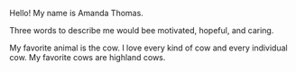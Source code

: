 Hello! My name is Amanda Thomas.

Three words to describe me would bee motivated, hopeful, and caring.

My favorite animal is the cow. I love every kind of cow and every individual cow. My favorite cows are highland cows.